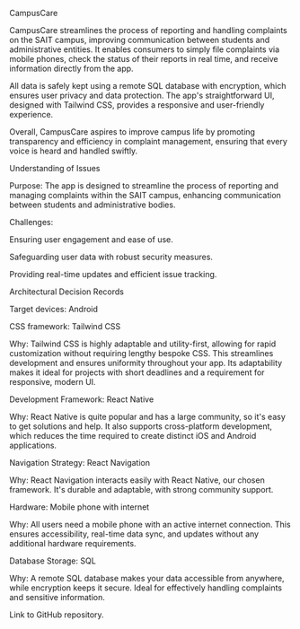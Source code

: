 CampusCare

CampusCare streamlines the process of reporting and handling complaints on the SAIT campus, improving communication between students and administrative entities. It enables consumers to simply file complaints via mobile phones, check the status of their reports in real time, and receive information directly from the app.

All data is safely kept using a remote SQL database with encryption, which ensures user privacy and data protection. The app's straightforward UI, designed with Tailwind CSS, provides a responsive and user-friendly experience.

Overall, CampusCare aspires to improve campus life by promoting transparency and efficiency in complaint management, ensuring that every voice is heard and handled swiftly.

Understanding of Issues

Purpose: The app is designed to streamline the process of reporting and managing complaints within the SAIT campus, enhancing communication between students and administrative bodies.

Challenges:

Ensuring user engagement and ease of use.

Safeguarding user data with robust security measures.

Providing real-time updates and efficient issue tracking.

Architectural Decision Records

Target devices: Android

CSS framework: Tailwind CSS

Why: Tailwind CSS is highly adaptable and utility-first, allowing for rapid customization without requiring lengthy bespoke CSS. This streamlines development and ensures uniformity throughout your app. Its adaptability makes it ideal for projects with short deadlines and a requirement for responsive, modern UI.

Development Framework: React Native

Why: React Native is quite popular and has a large community, so it's easy to get solutions and help. It also supports cross-platform development, which reduces the time required to create distinct iOS and Android applications.

Navigation Strategy: React Navigation

Why: React Navigation interacts easily with React Native, our chosen framework. It's durable and adaptable, with strong community support.

Hardware: Mobile phone with internet

Why: All users need a mobile phone with an active internet connection. This ensures accessibility, real-time data sync, and updates without any additional hardware requirements.

Database Storage: SQL

Why: A remote SQL database makes your data accessible from anywhere, while encryption keeps it secure. Ideal for effectively handling complaints and sensitive information.

Link to GitHub repository.
